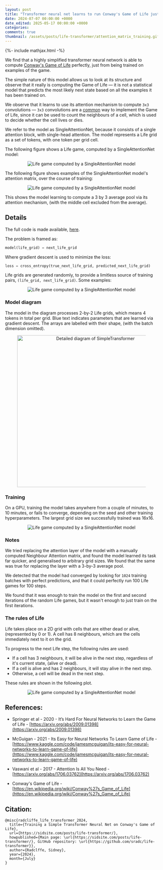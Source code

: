 ```yaml
---
layout: post
title: "Transformer neural net learns to run Conway's Game of Life just from examples"
date: 2024-07-07 00:00:00 +0000
date_edited: 2025-05-17 00:00:00 +0000
categories:
comments: true
thumbnail: /assets/posts/life-transformer/attention_matrix_training.gif
---
```


{%- include mathjax.html -%}

We find that a highly simplified transformer neural network
is able to compute [Conway's Game of Life](https://www.youtube.com/watch?v=R9Plq-D1gEk) perfectly, 
just from being trained on examples of the game.

The simple nature of this model allows us to look at its structure
and observe that it really is computing the Game of Life
— it is not a statistical model that predicts the most likely next state based 
on all the examples it has been trained on.

We observe that it learns to use its attention mechanism to compute `3x3` convolutions — `3x3` convolutions
are a [common](https://stackoverflow.com/a/69056448) way to implement the Game of Life, 
since it can be used to count the neighbours of a cell, which is used to decide whether the cell lives or dies.

We refer to the model as SingleAttentionNet, 
because it consists of a single attention block, 
with single-head attention. 
The model represents a Life grid as a set of tokens,
with one token per grid cell.

The following figure shows a Life game, computed by a SingleAttentionNet model:

<p align="center">
<img 
    src="/assets/posts/life-transformer/life_grid_computed_by_transformer.gif"
    alt="Life game computed by a SingleAttentionNet model"
/>
</p>

The following figure shows examples of the SingleAttentionNet model's attention matrix, over the course of training:

<p align="center">
<img 
    src="/assets/posts/life-transformer/attention_matrix_training.gif"
    alt="Life game computed by a SingleAttentionNet model"
/>
</p>

This shows the model learning to compute a 3 by 3 average pool via its attention mechanism, 
(with the middle cell excluded from the average).

## Details

The full code is made available, [here](https://github.com/sradc/life-transformer).

The problem is framed as:

```python
model(life_grid) = next_life_grid
```

Where gradient descent is used to minimize the loss:

```python
loss = cross_entropy(true_next_life_grid, predicted_next_life_grid)
```

Life grids are generated randomly, 
to provide a limitless source of training pairs,
`(life_grid, next_life_grid)`. Some examples:

<p align="center">
<img 
    src="/assets/posts/life-transformer/training_examples.png"
    alt="Life game computed by a SingleAttentionNet model"
/>
</p>

### Model diagram

The model in the diagram processes 2-by-2 Life grids, which means 4 tokens in total per grid. Blue text indicates parameters that are learned via gradient descent. The arrays are labelled with their shape, (with the batch dimension omitted).

<figure class="image">
<p align="center">
<img 
    src="/assets/posts/life-transformer/simple_transformer_detailed.drawio.png"
    alt="Detailed diagram of SimpleTransformer"
    width=500
/>
</p>
</figure>


### Training

On a GPU, training the model takes anywhere from a couple of minutes, 
to 10 minutes, or fails to converge, depending on the seed and other training hyperparameters.
The largest grid size we successfully trained was 16x16.

<p align="center">
<img 
    src="/assets/posts/life-transformer/training_progress.png"
    alt="Life game computed by a SingleAttentionNet model"
/>
</p>

### Notes

We tried replacing the attention layer of the model with a manually computed Neighbour Attention matrix,
and found the model learned its task far quicker, and generalised to arbitrary grid sizes.
We found that the same was true for replacing the layer with a 3-by-3 average pool.

We detected that the model had converged by looking for 
`1024` training batches with perfect predictions,
and that it could perfectly run 100 Life games for 100 steps.

We found that it was enough to train the model on the 
first and second iterations of the random Life games,
but it wasn't enough to just train on the first iterations.

### The rules of Life

Life takes place on a 2D grid with cells that are either dead or alive, (represented by 0 or 1). 
A cell has 8 neighbours, which are the cells immediately next to it on the grid.

To progress to the next Life step, the following rules are used:

- If a cell has 3 neighbours, it will be alive in the next step, regardless of it's current state, (alive or dead).
- If a cell is alive and has 2 neighbours, it will stay alive in the next step.
- Otherwise, a cell will be dead in the next step.

These rules are shown in the following plot.

<p align="center">
<img 
    src="/assets/posts/life-transformer/life_state_diagram.png"
    alt="Life game computed by a SingleAttentionNet model"
/>
</p>

## References:

- Springer et al - 2020 - It’s Hard For Neural Networks to Learn the Game of
Life - [https://arxiv.org/abs/2009.01398](https://arxiv.org/abs/2009.01398)

- McGuigan - 2021 - Its Easy for Neural Networks To Learn Game of Life - [https://www.kaggle.com/code/jamesmcguigan/its-easy-for-neural-networks-to-learn-game-of-life](https://www.kaggle.com/code/jamesmcguigan/its-easy-for-neural-networks-to-learn-game-of-life)

- Vaswani et al - 2017 - Attention Is All You Need - [https://arxiv.org/abs/1706.03762](https://arxiv.org/abs/1706.03762) 

- Conway's Game of Life - [https://en.wikipedia.org/wiki/Conway%27s_Game_of_Life](https://en.wikipedia.org/wiki/Conway%27s_Game_of_Life)


## Citation:

```
@misc{radcliffe_life_transformer_2024,
  title={Training a Simple Transformer Neural Net on Conway's Game of Life},
  url={https://sidsite.com/posts/life-transformer/},
  howpublished={Main page: \url{https://sidsite.com/posts/life-transformer/}, GitHub repository: \url{https://github.com/sradc/life-transformer}},
  author={Radclffe, Sidney},
  year={2024},
  month={July}
}
```

